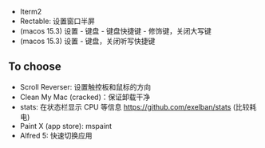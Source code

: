 * Iterm2
* Rectable: 设置窗口半屏
* (macos 15.3) 设置 - 键盘 - 键盘快捷键 - 修饰键，关闭大写键
* (macos 15.3) 设置 - 键盘，关闭听写快捷键

## To choose

* Scroll Reverser: 设置触控板和鼠标的方向
* Clean My Mac (cracked)：保证卸载干净
* stats: 在状态栏显示 CPU 等信息 https://github.com/exelban/stats (比较耗电)
* Paint X (app store): mspaint
* Alfred 5: 快速切换应用


